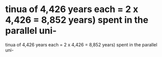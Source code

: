 # tinua of 4,426 years each = 2 x 4,426 = 8,852 years) spent in the parallel uni-

tinua of 4,426 years each = 2 x 4,426 = 8,852 years) spent in the parallel uni-